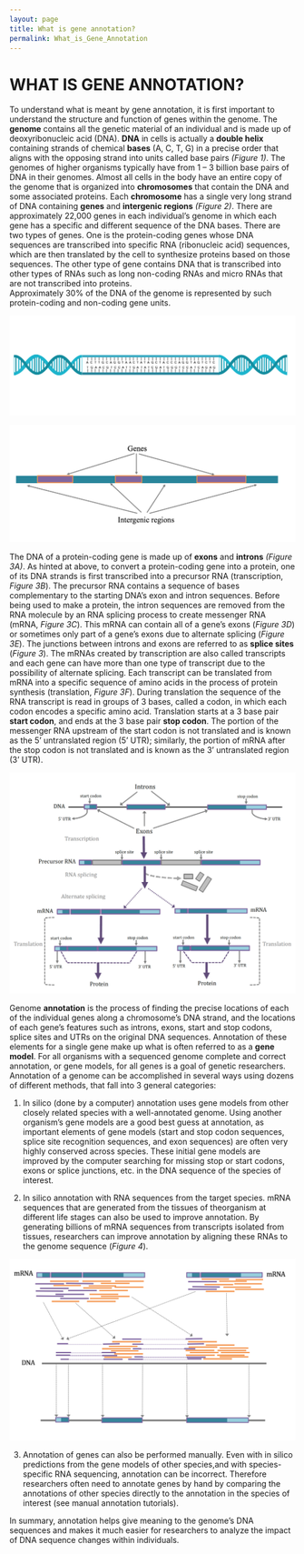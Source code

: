 ```yaml
---
layout: page
title: What is gene annotation?
permalink: What_is_Gene_Annotation
---
```


# WHAT IS GENE ANNOTATION? 

To understand what is meant by gene annotation, it is first important to understand the structure and function of genes within
the genome. The **genome** contains all the genetic material of an individual and is made up of deoxyribonucleic acid (DNA). 
**DNA** in cells is actually a **double helix** containing strands of chemical **bases** (A, C, T, G) in a precise order that
aligns with the opposing strand into units called base pairs *(Figure 1)*.  The genomes of higher organisms typically have 
from 1 – 3 billion base pairs of DNA in their genomes.  Almost all cells in the body have an entire copy of the genome that is 
organized into **chromosomes** that contain the DNA and some associated proteins. Each **chromosome** has a single very long 
strand of DNA containing **genes** and **intergenic regions** *(Figure 2)*. There are approximately 22,000 genes in each 
individual’s genome in which each gene has a specific and different sequence of the DNA bases.  There are two types of genes.
One is the protein-coding genes whose DNA sequences are transcribed into specific RNA (ribonucleic acid) sequences, which are 
then translated by the cell to synthesize proteins based on those sequences.  The other type of gene contains DNA that is 
transcribed into other types of RNAs such as long non-coding RNAs and micro RNAs that are not transcribed into proteins.  
Approximately 30% of the DNA of the genome is represented by such protein-coding and non-coding gene units. 

![Figure 1:DNA](/assets/img/Figure_1.jpg) 

![Figure 2:Gene](/assets/img/Figure_2.jpg)

The DNA of a protein-coding gene is made up of **exons** and **introns** *(Figure 3A)*. As hinted at above, to convert a 
protein-coding gene into a protein, one of its DNA strands is first transcribed into a precursor RNA (transcription, *Figure 
3B*). The precursor RNA contains a sequence of bases complementary to the starting DNA’s exon and intron sequences. Before 
being used to make a protein, the intron sequences are removed from the RNA molecule by an RNA splicing process to create 
messenger RNA (mRNA, *Figure 3C*). This mRNA can contain all of a gene’s exons (*Figure 3D*) or sometimes only part of a 
gene’s exons due to alternate splicing (*Figure 3E*). The junctions between introns and exons are referred to as **splice 
sites** (*Figure 3*). The mRNAs created by transcription are also called transcripts and each gene can have more than one type 
of transcript due to the possibility of alternate splicing. Each transcript can be translated from mRNA into a specific 
sequence of amino acids in the process of protein synthesis (translation, *Figure 3F*). During translation the sequence of the 
RNA transcript is read in groups of 3 bases, called a codon, in which each codon encodes a specific amino acid. Translation 
starts at a 3 base pair **start codon**, and ends at the 3 base pair **stop codon**. The portion of the messenger RNA upstream 
of the start codon is not translated and is known as the 5’ untranslated region (5’ UTR); similarly, the portion of mRNA after
the stop codon is not translated and is known as the 3’ untranslated region (3’ UTR). 


![Figure 3:Gene processing](/assets/img/Figure_3.jpg)




Genome **annotation** is the process of finding the precise locations of each of the individual genes along a chromosome’s DNA 
strand, and the locations of each gene’s features such as introns, exons, start and stop codons, splice sites and UTRs on the
original DNA sequences. Annotation of these elements for a single gene make up what is often referred to as a **gene model**.
For all organisms with a sequenced genome complete and correct annotation, or gene models, for all genes is a goal of genetic 
researchers. Annotation of a genome can be accomplished in several ways using dozens of different methods, that fall into 3 
general categories:

1. In silico (done by a computer) annotation uses gene models from other closely related species with a well-annotated
genome. Using another organism’s gene models are a good best guess at annotation, as important elements of gene models 
(start and stop codon sequences, splice site recognition sequences, and exon sequences) are often very highly conserved 
across species. These initial gene models are improved by the computer searching for missing stop or start codons, exons
or splice junctions, etc. in the DNA sequence of the species of interest.
    
2. In silico annotation with RNA sequences from the target species. mRNA sequences that are generated from the tissues
of theorganism at different life stages can also be used to improve annotation. By generating billions of mRNA sequences
from transcripts isolated from tissues, researchers can improve annotation by aligning these RNAs to the genome sequence
(*Figure 4*). 

![Figure 4:RNA Mapping](/assets/img/Figure_4.jpg)

3. Annotation of genes can also be performed manually. Even with in silico predictions from the gene models of other
species,and with species-specific RNA sequencing, annotation can be incorrect. Therefore researchers often need to 
annotate genes by hand by comparing the annotations of other species directly to the annotation in the species of interest 
(see manual annotation tutorials). 


    
 

In summary, annotation helps give meaning to the genome’s DNA sequences and makes it much easier for researchers to analyze 
the impact of DNA sequence changes within individuals. 


